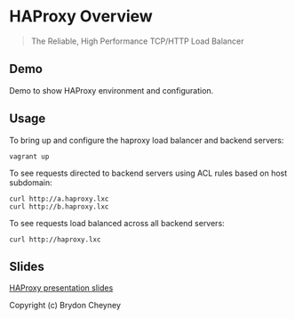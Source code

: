 # HAProxy Overview

> The Reliable, High Performance TCP/HTTP Load Balancer

## Demo

Demo to show HAProxy environment and configuration.

## Usage

To bring up and configure the haproxy load balancer and backend servers:

    vagrant up

To see requests directed to backend servers using ACL rules based on host subdomain:

    curl http://a.haproxy.lxc
    curl http://b.haproxy.lxc

To see requests load balanced across all backend servers:

    curl http://haproxy.lxc

## Slides

[HAProxy presentation slides](https://slides.com/brydon/haproxy/edit)

Copyright (c) Brydon Cheyney
